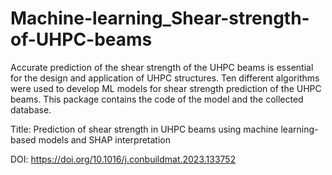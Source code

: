 # Machine-learning_Shear-strength-of-UHPC-beams
Accurate prediction of the shear strength of the UHPC beams is essential for the design and application of UHPC structures. Ten different algorithms were used to develop ML models for shear strength prediction of the UHPC beams. This package contains the code of the model and the collected database.

Title: Prediction of shear strength in UHPC beams using machine learning-based models and SHAP interpretation

DOI: https://doi.org/10.1016/j.conbuildmat.2023.133752
